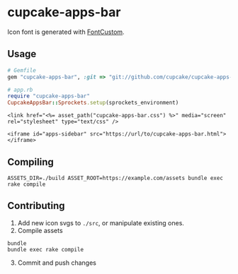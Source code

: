 cupcake-apps-bar
====================

Icon font is generated with [FontCustom](https://github.com/FontCustom/fontcustom).

## Usage

```ruby
# Gemfile
gem "cupcake-apps-bar", :git => "git://github.com/cupcake/cupcake-apps-bar.git"
```

```ruby
# app.rb
require "cupcake-apps-bar"
CupcakeAppsBar::Sprockets.setup(sprockets_environment)
```

```erb
<link href="<%= asset_path("cupcake-apps-bar.css") %>" media="screen" rel="stylesheet" type="text/css" />

<iframe id="apps-sidebar" src="https://url/to/cupcake-apps-bar.html"></iframe>
```

## Compiling

```shell
ASSETS_DIR=./build ASSET_ROOT=https://example.com/assets bundle exec rake compile
```

## Contributing

1. Add new icon svgs to `./src`, or manipulate existing ones.
2. Compile assets

  ```shell
  bundle
  bundle exec rake compile
  ```
3. Commit and push changes
